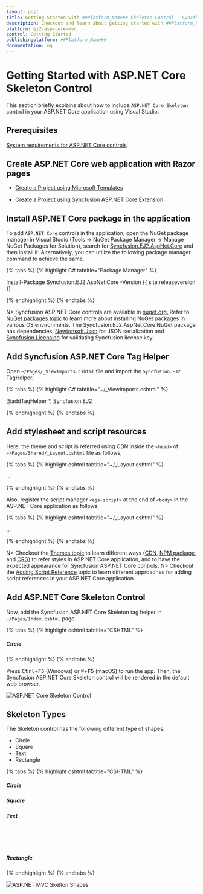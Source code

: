 ```yaml
---
layout: post
title: Getting Started with ##Platform_Name## Skeleton Control | Syncfusion
description: Checkout and learn about getting started with ##Platform_Name## Skeleton control of Syncfusion Essential JS 2 and more details.
platform: ej2-asp-core-mvc
control: Getting Started
publishingplatform: ##Platform_Name##
documentation: ug
---
```


# Getting Started with ASP.NET Core Skeleton Control

This section briefly explains about how to include `ASP.NET Core Skeleton` control in your ASP.NET Core application using Visual Studio.

## Prerequisites

[System requirements for ASP.NET Core controls](https://ej2.syncfusion.com/aspnetcore/documentation/system-requirements/)

## Create ASP.NET Core web application with Razor pages

* [Create a Project using Microsoft Templates](https://docs.microsoft.com/en-us/aspnet/core/tutorials/razor-pages/razor-pages-start?view=aspnetcore-6.0&tabs=visual-studio#create-a-razor-pages-web-app)

* [Create a Project using Syncfusion ASP.NET Core Extension](https://ej2.syncfusion.com/aspnetcore/documentation/getting-started/project-template/)

## Install ASP.NET Core package in the application

To add `ASP.NET Core` controls in the application, open the NuGet package manager in Visual Studio (Tools → NuGet Package Manager → Manage NuGet Packages for Solution), search for [Syncfusion.EJ2.AspNet.Core](https://www.nuget.org/packages/Syncfusion.EJ2.AspNet.Core/) and then install it.  Alternatively, you can utilize the following package manager command to achieve the same.

{% tabs %}
{% highlight C# tabtitle="Package Manager" %}

Install-Package Syncfusion.EJ2.AspNet.Core -Version {{ site.releaseversion }}

{% endhighlight %}
{% endtabs %}

N> Syncfusion ASP.NET Core controls are available in [nuget.org.](https://www.nuget.org/packages?q=syncfusion.EJ2) Refer to [NuGet packages topic](https://ej2.syncfusion.com/aspnetcore/documentation/nuget-packages/) to learn more about installing NuGet packages in various OS environments. The Syncfusion.EJ2.AspNet.Core NuGet package has dependencies, [Newtonsoft.Json](https://www.nuget.org/packages/Newtonsoft.Json/) for JSON serialization and [Syncfusion.Licensing](https://www.nuget.org/packages/Syncfusion.Licensing/) for validating Syncfusion license key.

## Add Syncfusion ASP.NET Core Tag Helper
Open `~/Pages/_ViewImports.cshtml` file and import the `Syncfusion.EJ2` TagHelper.

{% tabs %}
{% highlight C# tabtitle="~/_ViewImports.cshtml" %}

@addTagHelper *, Syncfusion.EJ2

{% endhighlight %}
{% endtabs %}

## Add stylesheet and script resources

Here, the theme and script is referred using CDN inside the `<head>` of `~/Pages/Shared/_Layout.cshtml` file as follows,

{% tabs %}
{% highlight cshtml tabtitle="~/_Layout.cshtml" %}

<head>
    ...
    <!-- Syncfusion ASP.NET Core controls styles -->
    <link rel="stylesheet" href="https://cdn.syncfusion.com/ej2/{{ site.ej2version }}/fluent.css" />
    <script src="https://cdn.syncfusion.com/ej2/{{ site.ej2version }}/dist/ej2.min.js"></script>
</head>

{% endhighlight %}
{% endtabs %}

Also, register the script manager `<ejs-script>` at the end of `<body>` in the ASP.NET Core application as follows.

{% tabs %}
{% highlight cshtml tabtitle="~/_Layout.cshtml" %}

<body>
    ...
    <!-- Syncfusion ASP.NET Core Script Manager -->
    <ejs-scripts></ejs-scripts>
</body>

{% endhighlight %}
{% endtabs %}

N> Checkout the [Themes topic](https://ej2.syncfusion.com/aspnetcore/documentation/appearance/theme/) to learn different ways ([CDN](https://ej2.syncfusion.com/aspnetcore/documentation/common/adding-script-references#cdn-reference), [NPM package](https://ej2.syncfusion.com/aspnetcore/documentation/common/adding-script-references#node-package-manager-npm), and [CRG](https://ej2.syncfusion.com/aspnetcore/documentation/common/custom-resource-generator/)) to refer styles in ASP.NET Core application, and to have the expected appearance for Syncfusion ASP.NET Core controls.
N> Checkout the [Adding Script Reference](https://ej2.syncfusion.com/aspnetcore/documentation/common/adding-script-references) topic to learn different approaches for adding script references in your ASP.NET Core application.

## Add ASP.NET Core Skeleton Control

Now, add the Syncfusion ASP.NET Core Skeleton tag helper in `~/Pages/Index.cshtml` page.

{% tabs %}
{% highlight cshtml tabtitle="CSHTML" %}

<div class="col-sm-6">
    <h5>Circle</h5>
    <ejs-skeleton id="skeletonCircleSmall" shape="Circle" width="3rem"></ejs-skeleton>
    <ejs-skeleton id="skeletonCircleMedium" shape="Circle" width="48px"></ejs-skeleton>
    <ejs-skeleton id="skeletonCircleLarge" shape="Circle" width="64px"></ejs-skeleton>
    <ejs-skeleton id="skeletonCircleLarger" shape="Circle" width="80px"></ejs-skeleton>
</div>

{% endhighlight %}
{% endtabs %}

Press <kbd>Ctrl</kbd>+<kbd>F5</kbd> (Windows) or <kbd>⌘</kbd>+<kbd>F5</kbd> (macOS) to run the app. Then, the Syncfusion ASP.NET Core Skeleton control will be rendered in the default web browser.

![ASP.NET Core Skeleton Control](images/skeleton-control.png)

## Skeleton Types

The Skeleton control has the following different type of shapes.

* Circle
* Square
* Text
* Rectangle

{% tabs %}
{% highlight cshtml tabtitle="CSHTML" %}

<div class="row skeleton-default">
    <div class="col-sm-6">
        <h5>Circle</h5>
        <ejs-skeleton id="skeletonCircleSmall" shape="Circle" width="3rem"></ejs-skeleton>
        <ejs-skeleton id="skeletonCircleMedium" shape="Circle" width="48px"></ejs-skeleton>
        <ejs-skeleton id="skeletonCircleLarge" shape="Circle" width="64px"></ejs-skeleton>
        <ejs-skeleton id="skeletonCircleLarger" shape="Circle" width="80px"></ejs-skeleton>
    </div>
    <div class="col-sm-6">
        <h5>Square</h5>
        <ejs-skeleton id="skeletonSquareSmall" shape="Square" width="3rem"></ejs-skeleton>
        <ejs-skeleton id="skeletonSquareMedium" shape="Square" width="48px"></ejs-skeleton>
        <ejs-skeleton id="skeletonSquareLarge" shape="Square" width="64px"></ejs-skeleton>
        <ejs-skeleton id="skeletonSquareLarger" shape="Square" width="80px"></ejs-skeleton>
    </div>
</div>
<div class="row skeleton-default">
    <div class="col-sm-6">
        <h5>Text</h5>
        <ejs-skeleton id="skeletonText" shape="Text" width="100%" height="15px"></ejs-skeleton>
        <ejs-skeleton id="skeletonTextMedium" width="30%" height="15px"></ejs-skeleton>
        <br />
        <ejs-skeleton id="skeletonTextSmall" width="15%" height="15px"></ejs-skeleton>
        <br />
        <ejs-skeleton id="skeletonTextMedium1" width="60%" height="15px"></ejs-skeleton>
        <br />
        <ejs-skeleton id="skeletonTextSmall1" width="15%" height="15px"></ejs-skeleton>
    </div>
    <div class="col-sm-6">
        <h5>Rectangle</h5>
        <ejs-skeleton id="skeletonRectangle" shape="Rectangle" width="100%" height="100px"></ejs-skeleton>
        <ejs-skeleton id="skeletonRectangleMedium" shape="Rectangle" width="20%" height="35px"></ejs-skeleton>
        <ejs-skeleton style="float:right" id="skeletonRectangleMediumRight" shape="Rectangle" width="20%" height="35px"></ejs-skeleton>
    </div>
</div>

{% endhighlight %}
{% endtabs %}

![ASP.NET MVC Skelton Shapes](images/skeleton-skimmer-effects.png)